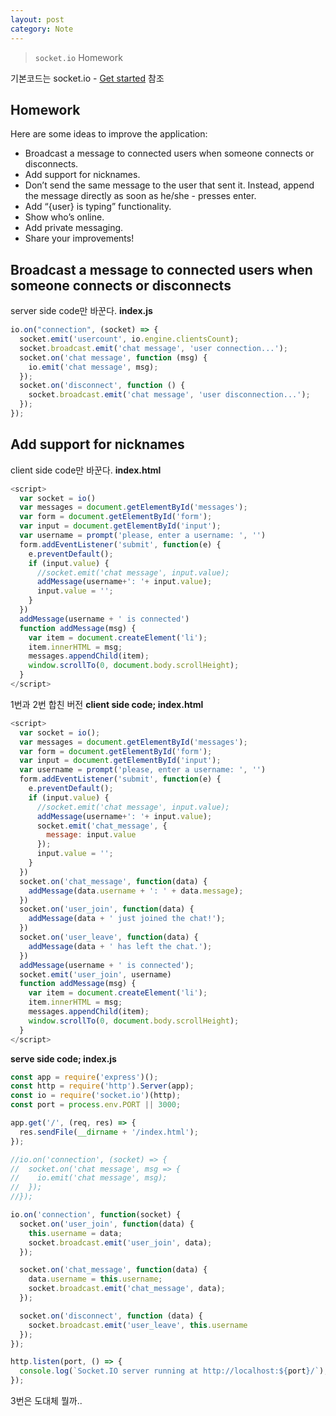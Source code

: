 ```yaml
---
layout: post
category: Note
---
```

> `socket.io` Homework

기본코드는 socket.io - [Get started][soc] 참조

## Homework
Here are some ideas to improve the application:

- Broadcast a message to connected users when someone connects or disconnects.
- Add support for nicknames.
- Don’t send the same message to the user that sent it. Instead, append the message directly as soon as he/she - presses enter.
- Add “{user} is typing” functionality.
- Show who’s online.
- Add private messaging.
- Share your improvements!

## Broadcast a message to connected users when someone connects or disconnects

server side code만 바꾼다.
**index.js**
```js
io.on("connection", (socket) => {
  socket.emit('usercount', io.engine.clientsCount);
  socket.broadcast.emit('chat message', 'user connection...');
  socket.on('chat message', function (msg) {
    io.emit('chat message', msg);
  });
  socket.on('disconnect', function () {
    socket.broadcast.emit('chat message', 'user disconnection...');
  });
});
```

## Add support for nicknames

client side code만 바꾼다.
**index.html**
```js
<script>
  var socket = io()
  var messages = document.getElementById('messages');
  var form = document.getElementById('form');
  var input = document.getElementById('input');
  var username = prompt('please, enter a username: ', '')
  form.addEventListener('submit', function(e) {
    e.preventDefault();
    if (input.value) {
      //socket.emit('chat message', input.value);
      addMessage(username+': '+ input.value);
      input.value = '';
    }
  })
  addMessage(username + ' is connected')
  function addMessage(msg) {
    var item = document.createElement('li');
    item.innerHTML = msg;
    messages.appendChild(item);
    window.scrollTo(0, document.body.scrollHeight);
  }
</script>
```

1번과 2번 합친 버전
**client side code; index.html**
```js
<script>
  var socket = io();
  var messages = document.getElementById('messages');
  var form = document.getElementById('form');
  var input = document.getElementById('input');
  var username = prompt('please, enter a username: ', '')
  form.addEventListener('submit', function(e) {
    e.preventDefault();
    if (input.value) {
      //socket.emit('chat message', input.value);
      addMessage(username+': '+ input.value);
      socket.emit('chat_message', {
        message: input.value
      });
      input.value = '';
    }
  })
  socket.on('chat_message', function(data) {
    addMessage(data.username + ': ' + data.message);
  })
  socket.on('user_join', function(data) {
    addMessage(data + ' just joined the chat!');
  })
  socket.on('user_leave', function(data) {
    addMessage(data + ' has left the chat.');
  })
  addMessage(username + ' is connected');
  socket.emit('user_join', username)
  function addMessage(msg) {
    var item = document.createElement('li');
    item.innerHTML = msg;
    messages.appendChild(item);
    window.scrollTo(0, document.body.scrollHeight);
  }
</script>
```

**serve side code; index.js**
```js
const app = require('express')();
const http = require('http').Server(app);
const io = require('socket.io')(http);
const port = process.env.PORT || 3000;

app.get('/', (req, res) => {
  res.sendFile(__dirname + '/index.html');
});

//io.on('connection', (socket) => {
//  socket.on('chat message', msg => {
//    io.emit('chat message', msg);
//  });
//});

io.on('connection', function(socket) {
  socket.on('user_join', function(data) {
    this.username = data;
    socket.broadcast.emit('user_join', data);
  });

  socket.on('chat_message', function(data) {
    data.username = this.username;
    socket.broadcast.emit('chat_message', data);
  });

  socket.on('disconnect', function (data) {
    socket.broadcast.emit('user_leave', this.username
  });
});

http.listen(port, () => {
  console.log(`Socket.IO server running at http://localhost:${port}/`);
});
```

3번은 도대체 뭘까..

[soc]: https://socket.io/get-started/chat#homework
